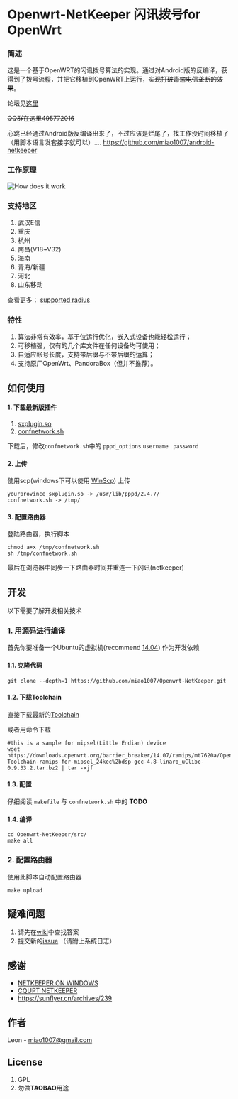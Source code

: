 # Openwrt-NetKeeper 闪讯拨号for OpenWrt


### 简述

这是一个基于OpenWRT的闪讯拨号算法的实现。通过对Android版的反编译，获得到了拨号流程，并把它移植到OpenWRT上运行，~~实现打破毒瘤电信垄断的效果~~。

论坛见[这里](http://www.right.com.cn/forum/thread-141979-1-1.html)

~~QQ群在这里495772016~~


心跳已经通过Android版反编译出来了，不过应该是烂尾了，找工作没时间移植了（用脚本语言发套接字就可以）.... <https://github.com/miao1007/android-netkeeper>


### 工作原理
![How does it work](mdassets/hownetkeeperwork.png)

### 支持地区
1. 武汉E信
2. 重庆
3. 杭州
4. 南昌(V18~V32)
5. 海南
6. 青海/新疆
7. 河北
8. 山东移动

查看更多： [supported radius](https://github.com/miao1007/Openwrt-NetKeeper/blob/master/src/makefile#L10)

### 特性
1. 算法非常有效率，基于位运行优化，嵌入式设备也能轻松运行；
2. 可移植强，仅有的几个库文件在任何设备均可使用；
3. 自适应帐号长度，支持带后缀与不带后缀的运算；
4. 支持原厂OpenWrt、PandoraBox（但并不推荐）。


## 如何使用


#### 1. 下载最新版插件

1. [sxplugin.so](https://github.com/miao1007/Openwrt-NetKeeper/releases)
2. [confnetwork.sh](https://github.com/miao1007/Openwrt-NetKeeper/blob/master/src/confnetwork.sh)
 
下载后，修改`confnetwork.sh`中的 `pppd_options` `username ` `password ` 



#### 2. 上传
使用scp(windows下可以使用 [WinScp](https://winscp.net/download/winscp576.zip)) 上传

```
yourprovince_sxplugin.so -> /usr/lib/pppd/2.4.7/
confnetwork.sh -> /tmp/
```

#### 3. 配置路由器
登陆路由器，执行脚本

```
chmod a+x /tmp/confnetwork.sh
sh /tmp/confnetwork.sh 
```

最后在浏览器中同步一下路由器时间并重连一下闪讯(netkeeper)




## 开发
以下需要了解开发相关技术

### 1. 用源码进行编译

首先你要准备一个Ubuntu的虚拟机(recommend [14.04](http://releases.ubuntu.com/14.04/)) 作为开发依赖

#### 1.1. 克隆代码

```
git clone --depth=1 https://github.com/miao1007/Openwrt-NetKeeper.git
```

#### 1.2. 下载Toolchain

直接下载最新的[Toolchain](https://github.com/miao1007/Openwrt-NetKeeper/wiki#2-%E5%A6%82%E4%BD%95%E4%B8%8B%E8%BD%BDgcc)
	
或者用命令下载
	
```
#this is a sample for mipsel(Little Endian) device
wget https://downloads.openwrt.org/barrier_breaker/14.07/ramips/mt7620a/OpenWrt-Toolchain-ramips-for-mipsel_24kec%2bdsp-gcc-4.8-linaro_uClibc-0.9.33.2.tar.bz2 | tar -xjf 
```

#### 1.3. 配置

仔细阅读 `makefile` 与 `confnetwork.sh` 中的 **TODO**

#### 1.4. 编译
	

```
cd Openwrt-NetKeeper/src/
make all
```

### 2. 配置路由器

使用此脚本自动配置路由器

```
make upload
```

## 疑难问题

1. 请先在[wiki](https://github.com/miao1007/Openwrt-NetKeeper/wiki)中查找答案
2. 提交新的[issue](https://github.com/miao1007/Openwrt-NetKeeper/issues/new) （请附上系统日志）


## 感谢
* [NETKEEPER ON WINDOWS](http://www.purpleroc.com/html/507231.html)
* [CQUPT NETKEEPER](http://bbs.cqupt.edu.cn/nForum/#!article/Unix_Linux/13624)
* <https://sunflyer.cn/archives/239>

## 作者
Leon - <miao1007@gmail.com>


## License

1. GPL
2. 勿做**TAOBAO**用途
